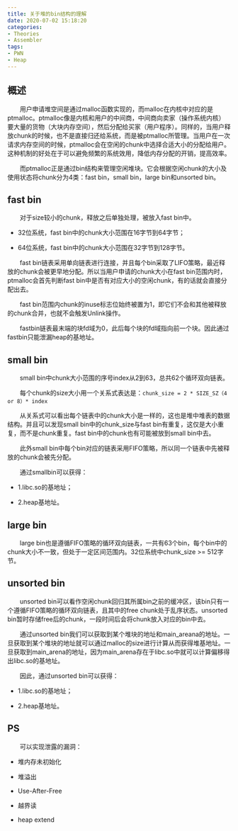 ```yaml
---
title: 关于堆的bin结构的理解
date: 2020-07-02 15:18:20
categories:
- Theories
- Assembler
tags:
- PWN
- Heap
---
```

## 概述

&emsp;&emsp;用户申请堆空间是通过malloc函数实现的，而malloc在内核中对应的是ptmalloc。ptmalloc像是内核和用户的中间商，中间商向卖家（操作系统内核）要大量的货物（大块内存空间），然后分配给买家（用户程序）。同样的，当用户释放chunk的时候，也不是直接归还给系统，而是被ptmalloc所管理。当用户在一次请求内存空间的时候，ptmalloc会在空闲的chunk中选择合适大小的分配给用户。这种机制的好处在于可以避免频繁的系统效用，降低内存分配的开销，提高效率。

&emsp;&emsp;而ptmalloc正是通过bin结构来管理空闲堆块。它会根据空闲chunk的大小及使用状态将chunk分为4类：fast bin，small bin，large bin和unsorted bin。

<!-- more -->

## fast bin

&emsp;&emsp;对于size较小的chunk，释放之后单独处理，被放入fast bin中。

* 32位系统，fast bin中的chunk大小范围在16字节到64字节；

* 64位系统，fast bin中的chunk大小范围在32字节到128字节。

&emsp;&emsp;fast bin链表采用单向链表进行连接，并且每个bin采取了LIFO策略，最近释放的chunk会被更早地分配。所以当用户申请的chunk大小在fast bin范围内时，ptmalloc会首先判断fast bin中是否有对应大小的空闲chunk，有的话就会直接分配出去。

&emsp;&emsp;fast bin范围内chunk的inuse标志位始终被置为1，即它们不会和其他被释放的chunk合并，也就不会触发Unlink操作。

&emsp;&emsp;fastbin链表最末端的块fd域为0，此后每个块的fd域指向前一个块。因此通过fastbin只能泄漏heap的基地址。

## small bin

&emsp;&emsp;small bin中chunk大小范围的序号index从2到63，总共62个循环双向链表。

&emsp;&emsp;每个chunk的size大小用一个关系式表达是：`chunk_size = 2 * SIZE_SZ（4 or 8）* index`

&emsp;&emsp;从关系式可以看出每个链表中的chunk大小是一样的，这也是堆中堆表的数据结构。并且可以发现small bin中的chunk_size与fast bin有重复，这仅是大小重复，而不是chunk重复。fast bin中的chunk也有可能被放到small bin中去。

&emsp;&emsp;此外small bin中每个bin对应的链表采用FIFO策略，所以同一个链表中先被释放的chunk会被先分配。

&emsp;&emsp;通过smallbin可以获得：

* 1.libc.so的基地址；

* 2.heap基地址。

## large bin

&emsp;&emsp;large bin也是遵循FIFO策略的循环双向链表，一共有63个bin，每个bin中的chunk大小不一致，但处于一定区间范围内。32位系统中chunk_size >= 512字节。

## unsorted bin

&emsp;&emsp;unsorted bin可以看作空闲chunk回归其所属bin之前的缓冲区，该bin只有一个遵循FIFO策略的循环双向链表，且其中的free chunk处于乱序状态。unsorted bin暂时存储free后的chunk，一段时间后会将chunk放入对应的bin中去。

&emsp;&emsp;通过unsorted bin我们可以获取到某个堆块的地址和main_areana的地址。一旦获取到某个堆块的地址就可以通过malloc的size进行计算从而获得堆基地址。一旦获取到main_arena的地址，因为main_arena存在于libc.so中就可以计算偏移得出libc.so的基地址。

&emsp;&emsp;因此，通过unsorted bin可以获得：

* 1.libc.so的基地址；

* 2.heap基地址。

## PS

&emsp;&emsp;可以实现泄露的漏洞：

* 堆内存未初始化

* 堆溢出

* Use-After-Free

* 越界读

* heap extend
